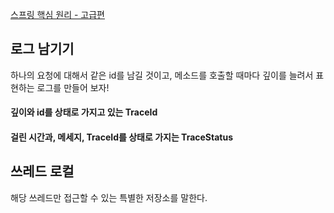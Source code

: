 

[스프링 핵심 원리 - 고급편](https://www.inflearn.com/course/%EC%8A%A4%ED%94%84%EB%A7%81-%ED%95%B5%EC%8B%AC-%EC%9B%90%EB%A6%AC-%EA%B3%A0%EA%B8%89%ED%8E%B8/dashboard)



## 로그 남기기



하나의 요청에 대해서 같은 id를 남길 것이고, 메소드를 호출할 때마다 깊이를 늘려서 표현하는 로그를 만들어 보자!



#### 깊이와 id를 상태로 가지고 있는 TraceId

<script src="https://gist.github.com/ShinDongHun1/8eb9c957ab97b670e787db2ac4fd8fcc.js"></script>



#### 걸린 시간과, 메세지, TraceId를 상태로 가지는 TraceStatus

<script src="https://gist.github.com/ShinDongHun1/c4c28156668c318d10fad8601a285462.js"></script>





## 쓰레드 로컬 

해당 쓰레드만 접근할 수 있는 특별한 저장소를 말한다.

<script src="https://gist.github.com/ShinDongHun1/3018bdd5803a0e144e37fba759357879.js"></script>

